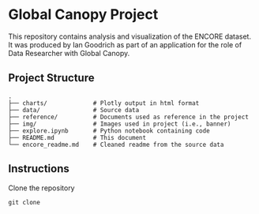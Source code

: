 # Global Canopy Project

This repository contains analysis and visualization of the ENCORE dataset. It was produced by Ian Goodrich as part of an application for the role of Data Researcher with Global Canopy.

## Project Structure
```
.
├── charts/             # Plotly output in html format
├── data/               # Source data
├── reference/          # Documents used as reference in the project
├── img/                # Images used in project (i.e., banner)
├── explore.ipynb       # Python notebook containing code
├── README.md           # This document
└── encore_readme.md    # Cleaned readme from the source data

```

## Instructions

Clone the repository

```
git clone